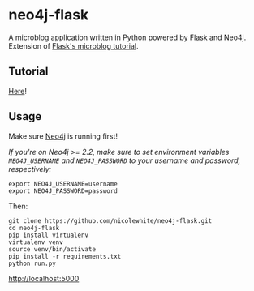 # neo4j-flask
A microblog application written in Python powered by Flask and Neo4j. Extension of [Flask's microblog tutorial](http://flask.pocoo.org/docs/0.10/tutorial/).

## Tutorial

[Here](http://nicolewhite.github.io/neo4j-flask/)!

## Usage

Make sure [Neo4j](http://neo4j.com/download/) is running first!

*If you're on Neo4j >= 2.2, make sure to set environment variables `NEO4J_USERNAME` and `NEO4J_PASSWORD`
to your username and password, respectively:*

```
export NEO4J_USERNAME=username
export NEO4J_PASSWORD=password
```

Then:

```
git clone https://github.com/nicolewhite/neo4j-flask.git
cd neo4j-flask
pip install virtualenv
virtualenv venv
source venv/bin/activate
pip install -r requirements.txt
python run.py
```

[http://localhost:5000](http://localhost:5000)
